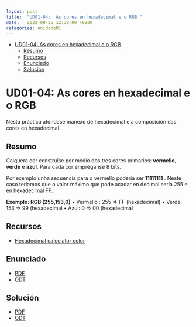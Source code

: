 ```yaml
---
layout: post
title:  "UD01-04:  As cores en hexadecimal e o RGB "
date:   2022-09-25 12:38:00 +0200
categories: unidade01
---
```


- [UD01-04: As cores en hexadecimal e o RGB](#ud01-04-as-cores-en-hexadecimal-e-o-rgb)
  - [Resumo](#resumo)
  - [Recursos](#recursos)
  - [Enunciado](#enunciado)
  - [Solución](#solución)



# UD01-04: As cores en hexadecimal e o RGB

Nesta práctica afóndase manexo de hexadecimal e a composición das cores en hexadecimal. 
## Resumo 
Calquera cor construíse por medio dos tres cores primarios: **vermello**, **verde** e **azul**. Para cada cor empréganse 8 bits. 

Por exemplo unha secuencia para o vermello podería ser **11111111** . Neste caso teriamos que o valor máximo que pode acadar en decimal sería 255 e en hexadecimal FF.

**Exemplo: RGB (255,153,0)**
• Vermello : 255  => FF (hexadecimal)
• Verde: 153  => 99 (hexadecimal
• Azul: 0  => 00 (hexadecimal

## Recursos
* [Hexadecimal calculator color](https://www.w3schools.com/colors/colors_hexadecimal.asp)


## Enunciado 
* [PDF](/unidade01/t04.pdf)
* [ODT](/unidade01/t04.odt)


## Solución 
* [PDF](/unidade01/t04-sol.pdf)
* [ODT](/unidade01/t04-sol.odt)



